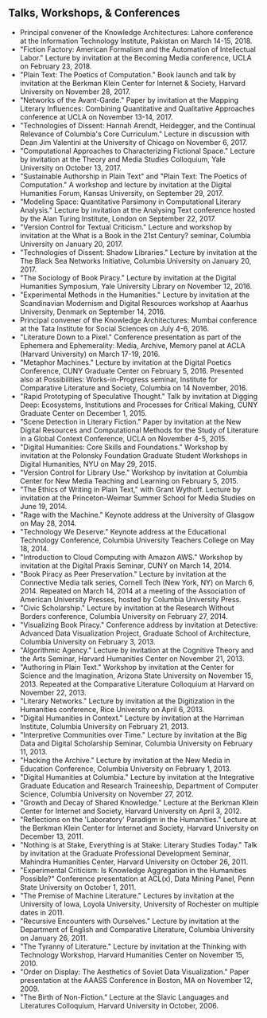 
## Talks, Workshops, & Conferences

- Principal convener of the Knowledge Architectures: Lahore conference at the
  Information Technology Institute, Pakistan on March 14-15, 2018.
- "Fiction Factory: American Formalism and the Automation of Intellectual
  Labor." Lecture by invitation at the Becoming Media conference, UCLA on
February 23, 2018.
- "Plain Text: The Poetics of Computation." Book launch and talk by invitation
  at the Berkman Klein Center for Internet & Society, Harvard University on
November 28, 2017.
- "Networks of the Avant-Garde." Paper by invitation at the Mapping Literary
  Influences: Combining Quantitative and Qualitative Approaches conference at
UCLA on November 13-14, 2017.
- "Technologies of Dissent: Hannah Arendt, Heidegger, and the Continual
  Relevance of Columbia's Core Curriculum." Lecture in discussion with Dean
Jim Valentini at the University of Chicago on November 6, 2017.
- "Computational Approaches to Characterizing Fictional Space." Lecture by
  invitation at the Theory and Media Studies Colloquium, Yale University on
October 13, 2017.
- "Sustainable Authorship in Plain Text" and "Plain Text: The Poetics of
  Computation." A workshop and lecture by invitation at the Digital Humanities
Forum, Kansas University, on September 29, 2017.
- "Modeling Space: Quantitative Parsimony in Computational Literary Analysis."
  Lecture by invitation at the Analysing Text conference hosted by the Alan
Turing Institute, London on September 22, 2017.
- "Version Control for Textual Criticism." Lecture and workshop by invitation
  at the What is a Book in the 21st Century? seminar, Columbia University on
January 20, 2017.
- "Technologies of Dissent: Shadow Libraries." Lecture by invitation at the
  The Black Sea Networks Initiative, Columbia University on January 20, 2017.
- "The Sociology of Book Piracy." Lecture by invitation at the Digital
  Humanities Symposium, Yale University Library on November 12, 2016.
- "Experimental Methods in the Humanities." Lecture by invitation at the
  Scandinavian Modernism and Digital Resources workshop at Aaarhus University,
Denmark on September 14, 2016.
- Principal convener of the Knowledge Architectures: Mumbai conference at the
  Tata Institute for Social Sciences on July 4-6, 2016.
- "Literature Down to a Pixel." Conference presentation as part of the
  Ephemera and Ephemerality: Media, Archive, Memory panel at ACLA (Harvard
University) on March 17-19, 2016.
- "Metaphor Machines." Lecture by invitation at the Digital Poetics
  Conference, CUNY Graduate Center on February 5, 2016. Presented also at
Possibilities: Works-in-Progress seminar, Institute for Comparative Literature
and Society, Columbia on 14 November, 2016.
- "Rapid Prototyping of Speculative Thought." Talk by invitation at Digging
  Deep: Ecosystems, Institutions and Processes for Critical Making, CUNY
Graduate Center on December 1, 2015.
- "Scene Detection in Literary Fiction." Paper by invitation at the New
  Digital Resources and Computational Methods for the Study of Literature in a
Global Context Conference, UCLA on November 4-5, 2015.
- "Digital Humanities: Core Skills and Foundations." Workshop by invitation at
  the Polonsky Foundation Graduate Student Workshops in Digital Humanities,
NYU on May 29, 2015.
- "Version Control for Library Use." Workshop by invitation at Columbia Center
  for New Media Teaching and Learning on February 5, 2015.
- "The Ethics of Writing in Plain Text," with Grant Wythoff. Lecture by
  invitation at the Princeton-Weimar Summer School for Media Studies on June
19, 2014.
- "Rage with the Machine." Keynote address at the University of Glasgow on May
  28, 2014.
- "Technology We Deserve." Keynote address at the Educational Technology
  Conference, Columbia University Teachers College on May 18, 2014.
- "Introduction to Cloud Computing with Amazon AWS." Workshop by invitation at
  the Digital Praxis Seminar, CUNY on March 14, 2014.
- "Book Piracy as Peer Preservation." Lecture by invitation at the Connective
  Media talk series, Cornell Tech (New York, NY) on March 6, 2014. Repeated on
March 14, 2014 at a meeting of the Association of American University Presses,
hosted by Columbia University Press.
- "Civic Scholarship." Lecture by invitation at the Research Without Borders
  conference, Columbia University on February 27, 2014.
- "Visualizing Book Piracy." Conference address by invitation at Detective:
  Advanced Data Visualization Project, Graduate School of Architecture,
Columbia University on February 3, 2013.
- "Algorithmic Agency." Lecture by invitation at the Cognitive Theory and the
  Arts Seminar, Harvard Humanities Center on November 21, 2013.
- "Authoring in Plain Text." Workshop by invitation at the Center for Science
  and the Imagination, Arizona State University on November 15, 2013. Repeated
at the Comparative Literature Colloquium at Harvard on November 22, 2013.
- "Literary Networks." Lecture by invitation at the Digitization in the
  Humanities conference, Rice University on April 6, 2013.
- "Digital Humanities in Context." Lecture by invitation at the Harriman
  Institute, Columbia University on February 21, 2013.
- "Interpretive Communities over Time." Lecture by invitation at the Big Data
  and Digital Scholarship Seminar, Columbia University on February 11, 2013.
- "Hacking the Archive." Lecture by invitation at the New Media in Education
  Conference, Columbia University on February 1, 2013.
- "Digital Humanities at Columbia." Lecture by invitation at the Integrative
  Graduate Education and Research Traineeship, Department of Computer Science,
Columbia University on November 27, 2012.
- "Growth and Decay of Shared Knowledge." Lecture at the Berkman Klein Center
  for Internet and Society, Harvard University on April 3, 2012.
- "Reflections on the 'Laboratory' Paradigm in the Humanities." Lecture at the
  Berkman Klein Center for Internet and Society, Harvard University on
December 13, 2011.
- "Nothing is at Stake, Everything is at Stake: Literary Studies Today." Talk
  by invitation at the Graduate Professional Development Seminar, Mahindra
Humanities Center, Harvard University on October 26, 2011.
- "Experimental Criticism: Is Knowledge Aggregation in the Humanities
  Possible?" Conference presentation at ACL(x), Data Mining Panel, Penn State
University on October 1, 2011.
- "The Premise of Machine Literature." Lectures by invitation at the
  University of Iowa, Loyola University, University of Rochester on multiple
dates in 2011.
- "Recursive Encounters with Ourselves." Lecture by invitation at the
  Department of English and Comparative Literature, Columbia University on
January 26, 2011.
- "The Tyranny of Literature." Lecture by invitation at the Thinking with
  Technology Workshop, Harvard Humanities Center on November 15, 2010.
- "Order on Display: The Aesthetics of Soviet Data Visualization." Paper
  presentation at the AAASS Conference in Boston, MA on November 12, 2009.
- "The Birth of Non-Fiction." Lecture at the Slavic Languages and Literatures
  Colloquium, Harvard University in October, 2006.
